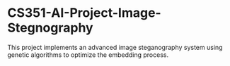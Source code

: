 # CS351-AI-Project-Image-Stegnography
This project implements an advanced image steganography system using genetic algorithms to optimize the embedding process. 
